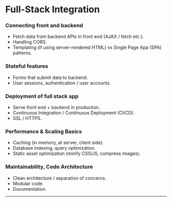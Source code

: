 # Full-Stack Integration

### Connecting front and backend

* Fetch data from backend APIs in front end (AJAX / fetch etc.).
* Handling CORS.
* Templating (if using server-rendered HTML) vs Single Page App (SPA) patterns.

### Stateful features

* Forms that submit data to backend.
* User sessions, authentication / user accounts.

### Deployment of full stack app

* Serve front end + backend in production.
* Continuous Integration / Continuous Deployment (CI/CD).
* SSL / HTTPS.

### Performance & Scaling Basics

* Caching (in memory, at server, client side).
* Database indexing, query optimization.
* Static asset optimization (minify CSS/JS, compress images).

### Maintainability, Code Architecture

* Clean architecture / separation of concerns.
* Modular code.
* Documentation.

---
